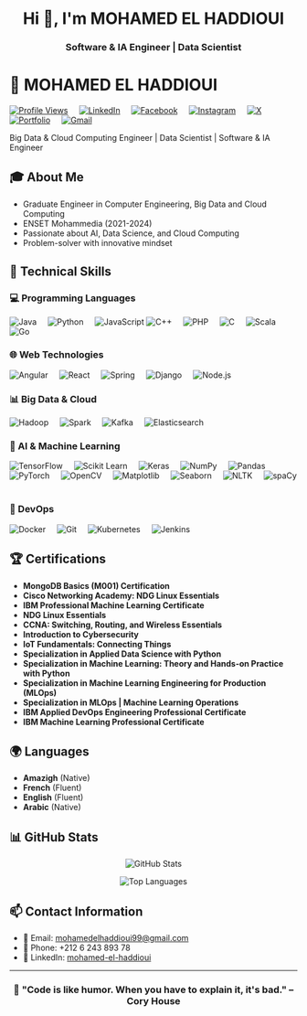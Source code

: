 <h1 align="center">Hi 👋, I'm MOHAMED EL HADDIOUI</h1>
<h3 align="center">Software & IA Engineer | Data Scientist</h3>

# 👋 MOHAMED EL HADDIOUI

[![Profile Views](https://komarev.com/ghpvc/?username=mohamedelhaddioui&color=blue)](https://github.com/MOHAMED-EL-HADDIOUI)&nbsp;&nbsp;&nbsp;&nbsp;
[![LinkedIn](https://img.shields.io/badge/LinkedIn-Connect-blue)](https://www.linkedin.com/in/mohamed-el-haddioui-ba8ba8170/)&nbsp;&nbsp;&nbsp;&nbsp;
[![Facebook](https://img.shields.io/badge/Facebook-Connect-blue)](https://www.facebook.com/mohamed.elhaddioui99/)&nbsp;&nbsp;&nbsp;&nbsp;
[![Instagram](https://img.shields.io/badge/Instagram-Connect-blue)](https://www.instagram.com/mohamed_el_haddioui_99/)&nbsp;&nbsp;&nbsp;&nbsp;
[![X](https://img.shields.io/badge/X-Connect-blue)](https://x.com/MOHAMED12131999)&nbsp;&nbsp;&nbsp;&nbsp;
[![Portfolio](https://img.shields.io/badge/Portfolio-Connect-blue)](https://mohamedelhaddioui.netlify.app/)&nbsp;&nbsp;&nbsp;&nbsp;
[![Gmail](https://img.shields.io/badge/Gmail-Contact-red)](mailto:mohamedelhaddioui99@gmail.com)



  Big Data & Cloud Computing Engineer | Data Scientist | Software & IA Engineer

## 🎓 About Me

- Graduate Engineer in Computer Engineering, Big Data and Cloud Computing
- ENSET Mohammedia (2021-2024)
- Passionate about AI, Data Science, and Cloud Computing
- Problem-solver with innovative mindset

## 🚀 Technical Skills

### 💻 Programming Languages

![Java](https://img.shields.io/badge/Java-ED8B00?style=flat&logo=java&logoColor=white)&nbsp;&nbsp;&nbsp;&nbsp;
![Python](https://img.shields.io/badge/Python-3776AB?style=flat&logo=python&logoColor=white)&nbsp;&nbsp;&nbsp;&nbsp;
![JavaScript](https://img.shields.io/badge/JavaScript-F7DF1E?style=flat&logo=javascript&logoColor=black)
![C++](https://img.shields.io/badge/C++-00599C?style=flat&logo=c%2B%2B&logoColor=white)&nbsp;&nbsp;&nbsp;&nbsp;
![PHP](https://img.shields.io/badge/PHP-777BB4?style=flat&logo=php&logoColor=white)&nbsp;&nbsp;&nbsp;&nbsp;
![C](https://img.shields.io/badge/C-A8B400?style=flat&logo=c&logoColor=white)&nbsp;&nbsp;&nbsp;&nbsp;
![Scala](https://img.shields.io/badge/Scala-DC322F?style=flat&logo=scala&logoColor=white)&nbsp;&nbsp;&nbsp;&nbsp;
![Go](https://img.shields.io/badge/Go-00ADD8?style=flat&logo=go&logoColor=white)&nbsp;&nbsp;&nbsp;&nbsp;


### 🌐 Web Technologies

![Angular](https://img.shields.io/badge/Angular-DD0031?style=flat&logo=angular&logoColor=white)&nbsp;&nbsp;&nbsp;&nbsp;
![React](https://img.shields.io/badge/React-20232A?style=flat&logo=react&logoColor=61DAFB)&nbsp;&nbsp;&nbsp;&nbsp;
![Spring](https://img.shields.io/badge/Spring-6DB33F?style=flat&logo=spring&logoColor=white)&nbsp;&nbsp;&nbsp;&nbsp;
![Django](https://img.shields.io/badge/Django-092E20?style=flat&logo=django&logoColor=white)&nbsp;&nbsp;&nbsp;&nbsp;
![Node.js](https://img.shields.io/badge/Node.js-43853D?style=flat&logo=node.js&logoColor=white)&nbsp;&nbsp;&nbsp;&nbsp;

### 📊 Big Data & Cloud

![Hadoop](https://img.shields.io/badge/Hadoop-FDEE21?style=flat&logo=apache-hadoop&logoColor=black)&nbsp;&nbsp;&nbsp;&nbsp;
![Spark](https://img.shields.io/badge/Spark-E25A1C?style=flat&logo=apache-spark&logoColor=white)&nbsp;&nbsp;&nbsp;&nbsp;
![Kafka](https://img.shields.io/badge/Kafka-231F20?style=flat&logo=apache-kafka&logoColor=white)&nbsp;&nbsp;&nbsp;&nbsp;
![Elasticsearch](https://img.shields.io/badge/Elasticsearch-005571?style=flat&logo=elasticsearch&logoColor=white)&nbsp;&nbsp;&nbsp;&nbsp;

### 🤖 AI & Machine Learning

![TensorFlow](https://img.shields.io/badge/TensorFlow-FF6F00?style=flat&logo=tensorflow&logoColor=white)&nbsp;&nbsp;&nbsp;&nbsp;
![Scikit Learn](https://img.shields.io/badge/Scikit_Learn-F7931E?style=flat&logo=scikit-learn&logoColor=white)&nbsp;&nbsp;&nbsp;&nbsp;
![Keras](https://img.shields.io/badge/Keras-D00000?style=flat&logo=keras&logoColor=white)&nbsp;&nbsp;&nbsp;&nbsp;
![NumPy](https://img.shields.io/badge/NumPy-013243?style=flat&logo=numpy&logoColor=white)&nbsp;&nbsp;&nbsp;&nbsp;
![Pandas](https://img.shields.io/badge/Pandas-150458?style=flat&logo=pandas&logoColor=white)&nbsp;&nbsp;&nbsp;&nbsp;
![PyTorch](https://img.shields.io/badge/PyTorch-EE4C2A?style=flat&logo=pytorch&logoColor=white)&nbsp;&nbsp;&nbsp;&nbsp;
![OpenCV](https://img.shields.io/badge/OpenCV-5C3EE8?style=flat&logo=opencv&logoColor=white)&nbsp;&nbsp;&nbsp;&nbsp;
![Matplotlib](https://img.shields.io/badge/Matplotlib-003B57?style=flat&logo=matplotlib&logoColor=white)&nbsp;&nbsp;&nbsp;&nbsp;
![Seaborn](https://img.shields.io/badge/Seaborn-30B5B5?style=flat&logo=seaborn&logoColor=white)&nbsp;&nbsp;&nbsp;&nbsp;
![NLTK](https://img.shields.io/badge/NLTK-FF6F00?style=flat&logo=nltk&logoColor=white)&nbsp;&nbsp;&nbsp;&nbsp;
![spaCy](https://img.shields.io/badge/spaCy-3E3E3E?style=flat&logo=spaCy&logoColor=white)&nbsp;&nbsp;&nbsp;&nbsp;


### 🤖 DevOps

![Docker](https://img.shields.io/badge/Docker-2496ED?style=flat&logo=docker&logoColor=white)&nbsp;&nbsp;&nbsp;&nbsp;
![Git](https://img.shields.io/badge/Git-F05032?style=flat&logo=git&logoColor=white)&nbsp;&nbsp;&nbsp;&nbsp;
![Kubernetes](https://img.shields.io/badge/Kubernetes-326CE5?style=flat&logo=kubernetes&logoColor=white)&nbsp;&nbsp;&nbsp;&nbsp;
![Jenkins](https://img.shields.io/badge/Jenkins-D24939?style=flat&logo=jenkins&logoColor=white)&nbsp;&nbsp;&nbsp;&nbsp;



## 🏆 Certifications

- **MongoDB Basics (M001) Certification**
- **Cisco Networking Academy: NDG Linux Essentials**
- **IBM Professional Machine Learning Certificate**
- **NDG Linux Essentials**
- **CCNA: Switching, Routing, and Wireless Essentials**
- **Introduction to Cybersecurity**
- **IoT Fundamentals: Connecting Things**
- **Specialization in Applied Data Science with Python**
- **Specialization in Machine Learning: Theory and Hands-on Practice with Python**
- **Specialization in Machine Learning Engineering for Production (MLOps)**
- **Specialization in MLOps | Machine Learning Operations**
- **IBM Applied DevOps Engineering Professional Certificate**
- **IBM Machine Learning Professional Certificate**


## 🌍 Languages

- **Amazigh** (Native)
- **French** (Fluent)
- **English** (Fluent)
- **Arabic** (Native)


## 📊 GitHub Stats
<div align="center">
  
![GitHub Stats](https://github-readme-stats.vercel.app/api?username=MOHAMED-EL-HADDIOUI&show_icons=true&theme=radical)

![Top Languages](https://github-readme-stats.vercel.app/api/top-langs/?username=MOHAMED-EL-HADDIOUI&layout=compact&theme=radical)

</div>

## 📫 Contact Information
- 📧 Email: mohamedelhaddioui99@gmail.com
- 📱 Phone: +212 6 243 893 78
- 💼 LinkedIn: [mohamed-el-haddioui](https://www.linkedin.com/in/mohamed-el-haddioui-ba8ba8170/)

---
<div align="center">
  
### 🌟 "Code is like humor. When you have to explain it, it's bad." – Cory House

</div>
